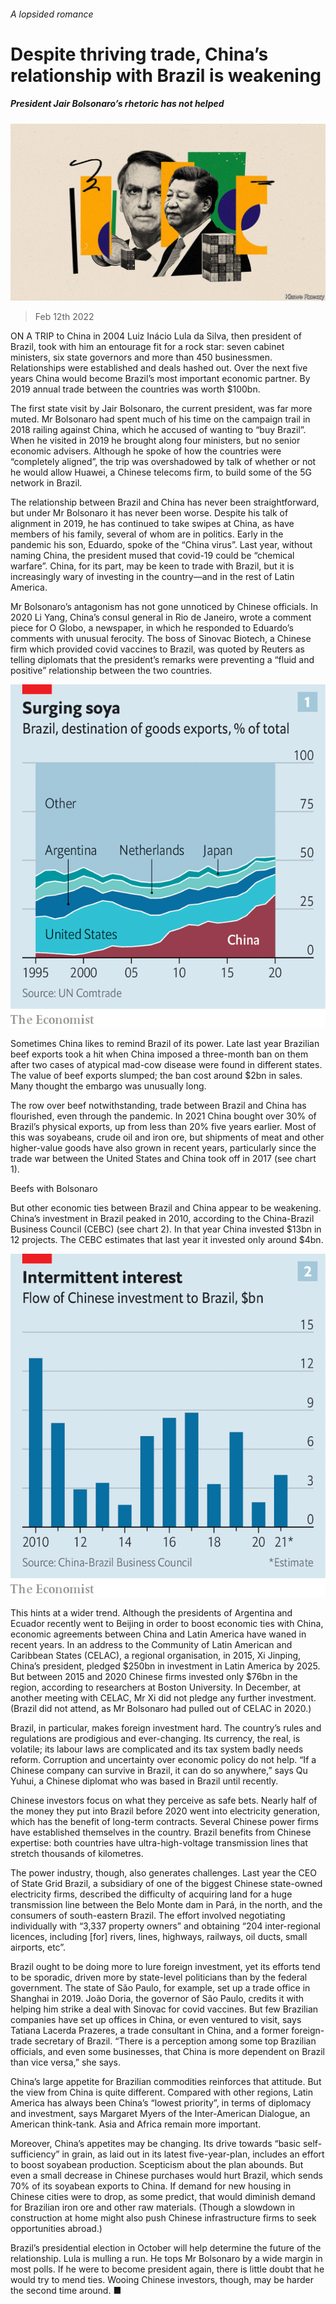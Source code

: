 ###### A lopsided romance

# Despite thriving trade, China’s relationship with Brazil is weakening 

##### President Jair Bolsonaro’s rhetoric has not helped 

![image](images/20220212_AMD001_0.jpg) 

> Feb 12th 2022 

ON A TRIP to China in 2004 Luiz Inácio Lula da Silva, then president of Brazil, took with him an entourage fit for a rock star: seven cabinet ministers, six state governors and more than 450 businessmen. Relationships were established and deals hashed out. Over the next five years China would become Brazil’s most important economic partner. By 2019 annual trade between the countries was worth $100bn.

The first state visit by Jair Bolsonaro, the current president, was far more muted. Mr Bolsonaro had spent much of his time on the campaign trail in 2018 railing against China, which he accused of wanting to “buy Brazil”. When he visited in 2019 he brought along four ministers, but no senior economic advisers. Although he spoke of how the countries were “completely aligned”, the trip was overshadowed by talk of whether or not he would allow Huawei, a Chinese telecoms firm, to build some of the 5G network in Brazil.


The relationship between Brazil and China has never been straightforward, but under Mr Bolsonaro it has never been worse. Despite his talk of alignment in 2019, he has continued to take swipes at China, as have members of his family, several of whom are in politics. Early in the pandemic his son, Eduardo, spoke of the “China virus”. Last year, without naming China, the president mused that covid-19 could be “chemical warfare”. China, for its part, may be keen to trade with Brazil, but it is increasingly wary of investing in the country—and in the rest of Latin America.

Mr Bolsonaro’s antagonism has not gone unnoticed by Chinese officials. In 2020 Li Yang, China’s consul general in Rio de Janeiro, wrote a comment piece for O Globo, a newspaper, in which he responded to Eduardo’s comments with unusual ferocity. The boss of Sinovac Biotech, a Chinese firm which provided covid vaccines to Brazil, was quoted by Reuters as telling diplomats that the president’s remarks were preventing a “fluid and positive” relationship between the two countries.

![image](images/20220212_AMC229.png) 


Sometimes China likes to remind Brazil of its power. Late last year Brazilian beef exports took a hit when China imposed a three-month ban on them after two cases of atypical mad-cow disease were found in different states. The value of beef exports slumped; the ban cost around $2bn in sales. Many thought the embargo was unusually long.

The row over beef notwithstanding, trade between Brazil and China has flourished, even through the pandemic. In 2021 China bought over 30% of Brazil’s physical exports, up from less than 20% five years earlier. Most of this was soyabeans, crude oil and iron ore, but shipments of meat and other higher-value goods have also grown in recent years, particularly since the trade war between the United States and China took off in 2017 (see chart 1).

Beefs with Bolsonaro

But other economic ties between Brazil and China appear to be weakening. China’s investment in Brazil peaked in 2010, according to the China-Brazil Business Council (CEBC) (see chart 2). In that year China invested $13bn in 12 projects. The CEBC estimates that last year it invested only around $4bn.

![image](images/20220212_AMC241.png) 


This hints at a wider trend. Although the presidents of Argentina and Ecuador recently went to Beijing in order to boost economic ties with China, economic agreements between China and Latin America have waned in recent years. In an address to the Community of Latin American and Caribbean States (CELAC), a regional organisation, in 2015, Xi Jinping, China’s president, pledged $250bn in investment in Latin America by 2025. But between 2015 and 2020 Chinese firms invested only $76bn in the region, according to researchers at Boston University. In December, at another meeting with CELAC, Mr Xi did not pledge any further investment. (Brazil did not attend, as Mr Bolsonaro had pulled out of CELAC in 2020.)

Brazil, in particular, makes foreign investment hard. The country’s rules and regulations are prodigious and ever-changing. Its currency, the real, is volatile; its labour laws are complicated and its tax system badly needs reform. Corruption and uncertainty over economic policy do not help. “If a Chinese company can survive in Brazil, it can do so anywhere,” says Qu Yuhui, a Chinese diplomat who was based in Brazil until recently.

Chinese investors focus on what they perceive as safe bets. Nearly half of the money they put into Brazil before 2020 went into electricity generation, which has the benefit of long-term contracts. Several Chinese power firms have established themselves in the country. Brazil benefits from Chinese expertise: both countries have ultra-high-voltage transmission lines that stretch thousands of kilometres.

The power industry, though, also generates challenges. Last year the CEO of State Grid Brazil, a subsidiary of one of the biggest Chinese state-owned electricity firms, described the difficulty of acquiring land for a huge transmission line between the Belo Monte dam in Pará, in the north, and the consumers of south-eastern Brazil. The effort involved negotiating individually with “3,337 property owners” and obtaining “204 inter-regional licences, including [for] rivers, lines, highways, railways, oil ducts, small airports, etc”.

Brazil ought to be doing more to lure foreign investment, yet its efforts tend to be sporadic, driven more by state-level politicians than by the federal government. The state of São Paulo, for example, set up a trade office in Shanghai in 2019. João Doria, the governor of São Paulo, credits it with helping him strike a deal with Sinovac for covid vaccines. But few Brazilian companies have set up offices in China, or even ventured to visit, says Tatiana Lacerda Prazeres, a trade consultant in China, and a former foreign-trade secretary of Brazil. “There is a perception among some top Brazilian officials, and even some businesses, that China is more dependent on Brazil than vice versa,” she says.

China’s large appetite for Brazilian commodities reinforces that attitude. But the view from China is quite different. Compared with other regions, Latin America has always been China’s “lowest priority”, in terms of diplomacy and investment, says Margaret Myers of the Inter-American Dialogue, an American think-tank. Asia and Africa remain more important.

Moreover, China’s appetites may be changing. Its drive towards “basic self-sufficiency” in grain, as laid out in its latest five-year-plan, includes an effort to boost soyabean production. Scepticism about the plan abounds. But even a small decrease in Chinese purchases would hurt Brazil, which sends 70% of its soyabean exports to China. If demand for new housing in Chinese cities were to drop, as some predict, that would diminish demand for Brazilian iron ore and other raw materials. (Though a slowdown in construction at home might also push Chinese infrastructure firms to seek opportunities abroad.)

Brazil’s presidential election in October will help determine the future of the relationship. Lula is mulling a run. He tops Mr Bolsonaro by a wide margin in most polls. If he were to become president again, there is little doubt that he would try to mend ties. Wooing Chinese investors, though, may be harder the second time around. ■

